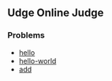 Udge Online Judge
-----------------

### Problems

* [hello](/hello)
* [hello-world](/hello-world)
* [add](/add)
